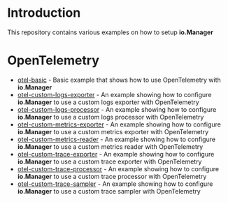 # Introduction

This repository contains various examples on how to setup **io.Manager**

# OpenTelemetry

* [otel-basic](./otel-basic) - Basic example that shows how to use OpenTelemetry with **io.Manager**                                 
* [otel-custom-logs-exporter](./otel-custom-logs-exporter) - An example showing how to configure **io.Manager** to use a custom logs exporter with OpenTelemetry   
* [otel-custom-logs-processor](./otel-custom-logs-processor) - An example showing how to configure **io.Manager** to use a custom logs processor with OpenTelemetry  
* [otel-custom-metrics-exporter](./otel-custom-metrics-exporter) - An example showing how to configure **io.Manager** to use a custom metrics exporter with OpenTelemetry
* [otel-custom-metrics-reader](./otel-custom-metrics-reader) - An example showing how to configure **io.Manager** to use a custom metrics reader with OpenTelemetry  
* [otel-custom-trace-exporter](./otel-custom-trace-exporter) - An example showing how to configure **io.Manager** to use a custom trace exporter with OpenTelemetry  
* [otel-custom-trace-processor](./otel-custom-trace-processor) - An example showing how to configure **io.Manager** to use a custom trace processor with OpenTelemetry 
* [otel-custom-trace-sampler](./otel-custom-trace-sampler) - An example showing how to configure **io.Manager** to use a custom trace sampler with OpenTelemetry   
